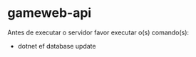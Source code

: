 # gameweb-api
Antes de executar o servidor favor executar o(s) comando(s):
- dotnet ef database update
